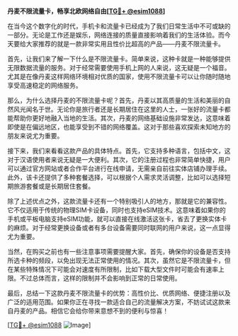 **丹麦不限流量卡，畅享北欧网络自由[[TG💪+ @esim1088](https://t.me/s/esim1088)]**

在当今这个数字化的时代，手机卡和流量卡已经成为了我们日常生活中不可或缺的一部分。无论是工作还是娱乐，网络连接的质量直接影响着我们的生活体验。而今天要给大家推荐的就是一款非常实用且性价比超高的产品——丹麦不限流量卡。

首先，让我们来了解一下什么是不限流量卡。简单来说，这种卡就是一种能够提供无限数据流量的服务。对于经常需要使用手机上网的人来说，这无疑是一个福音。尤其是在像丹麦这样网络环境相对优质的国家，使用不限流量卡可以让你随时随地享受高速稳定的网络服务。

那么，为什么选择丹麦的不限流量卡呢？首先，丹麦以其高质量的生活和美丽的自然风光闻名于世。无论你是旅行者还是长期居住在这里的人士，一张好的流量卡都能帮助你更好地融入当地的生活。其次，丹麦的网络基础设施非常发达，这意味着即使是在偏远地区，也能享受到不错的网络覆盖。这对于那些喜欢探索未知地方的朋友来说尤为重要。

接下来，我们来看看这款产品的具体特点。首先，它支持多种语言，包括中文，这对于汉语使用者来说无疑是一大便利。其次，它的注册过程也非常简单快捷，用户可以通过官方网站或者合作平台进行在线申请，无需亲自前往实体店铺办理手续。此外，该卡还提供了多种套餐选择，可以根据个人需求灵活调整，比如可以选择短期旅游套餐或是长期居住套餐。

除了上述优点之外，这款流量卡还有一个特别吸引人的地方，那就是它的兼容性。它不仅适用于传统的物理SIM卡设备，同时也支持eSIM技术。这意味着如果你的手机或平板电脑支持eSIM功能，就可以直接在线激活这张卡，省去了更换实体卡的麻烦。对于经常更换设备或者有多台设备需要同时联网的用户来说，这一点显得尤为重要。

当然，在购买之前也有一些注意事项需要提醒大家。首先，确保你的设备是否支持所选卡种的频段，以免出现无法正常使用的情况。其次，虽然它是不限流量卡，但在某些特殊情况下可能会对速度有所限制，比如下载大型文件时可能会有速率上限。不过总体而言，这样的限制并不会影响到正常的日常使用。

最后，总结一下这款丹麦不限流量卡的优势：高性价比、优质网络、便捷注册以及广泛的适用范围。如果你正在寻找一款适合自己的流量解决方案，不妨试试这款来自丹麦的产品。相信它会给你带来意想不到的便利与惊喜！

[[TG💪+ @esim1088](https://t.me/s/esim1088) ![Image](https://i.postimg.cc/4NQfJmqS/Snipaste-2025-05-13-00-14-12.png)]